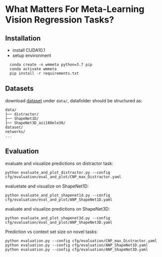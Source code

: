 # What Matters For Meta-Learning Vision Regression Tasks?
## Installation
- install CUDA10.1
- setup environment
```shell
  conda create -n wmmeta python=3.7 pip
  conda activate wmmeta
  pip install -r requirements.txt
```
## Datasets
download [dataset](https://drive.google.com/drive/u/2/folders/19I9FQ8LEoGffuVDq3opmkXpY_n7J35U4) under `data/`, datafolder should be structured as:
```shell
data/
├── distractor/
├── ShapeNet1D/
├── ShapeNet3D_azi180ele30/
dataset/
networks/
...
```

## Evaluation
evaluate and visualize predictions on distractor task:
```shell
python evaluate_and_plot_distractor.py --config cfg/evaluation/eval_and_plot/CNP_max_Distractor.yaml
```
evaluetate and visualize on ShapeNet1D:
```shell
python evaluate_and_plot_shapenet1d.py --config cfg/evaluation/eval_and_plot/ANP_ShapeNet1D.yaml
```
evaluate and visualize predictions on ShapeNet3D:
```shell
python evaluate_and_plot_shapenet3d.py --config cfg/evaluation/eval_and_plot/ANP_ShapeNet3D.yaml
```
Prediction vs context set size on novel tasks:
```shell
python evaluation.py --config cfg/evaluation/CNP_max_Distractor.yaml
python evaluation.py --config cfg/evaluation/ANP_ShapeNet1D.yaml
python evaluation.py --config cfg/evaluation/ANP_ShapeNet3D.yaml
```





